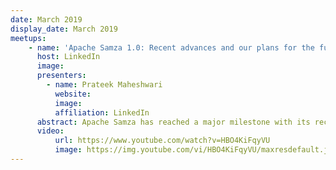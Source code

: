 ```yaml
---
date: March 2019
display_date: March 2019
meetups:
    - name: 'Apache Samza 1.0: Recent advances and our plans for the future'
      host: LinkedIn
      image:
      presenters:
        - name: Prateek Maheshwari
          website:
          image:
          affiliation: LinkedIn
      abstract: Apache Samza has reached a major milestone with its recent 1.0 release. In this talk, we step back and take stock of the major new features and enhancements in Samza 1.0. We also take a sneak peek at what's next on our roadmap. Both Stream Processing veterans and developers new to Stream Processing will discover useful new features to leverage for their applications.
      video:
          url: https://www.youtube.com/watch?v=HBO4KiFqyVU
          image: https://img.youtube.com/vi/HBO4KiFqyVU/maxresdefault.jpg
---
```

<!--
   Licensed to the Apache Software Foundation (ASF) under one or more
   contributor license agreements.  See the NOTICE file distributed with
   this work for additional information regarding copyright ownership.
   The ASF licenses this file to You under the Apache License, Version 2.0
   (the "License"); you may not use this file except in compliance with
   the License.  You may obtain a copy of the License at

       http://www.apache.org/licenses/LICENSE-2.0

   Unless required by applicable law or agreed to in writing, software
   distributed under the License is distributed on an "AS IS" BASIS,
   WITHOUT WARRANTIES OR CONDITIONS OF ANY KIND, either express or implied.
   See the License for the specific language governing permissions and
   limitations under the License.
-->